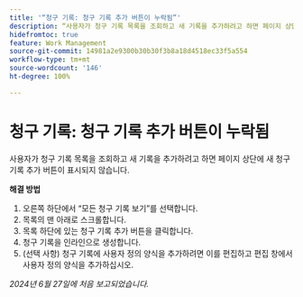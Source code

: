 ```yaml
---
title: '“청구 기록: 청구 기록 추가 버튼이 누락됨”'
description: “사용자가 청구 기록 목록을 조회하고 새 기록을 추가하려고 하면 페이지 상단에 새 청구 기록 추가 버튼이 표시되지 않습니다.”
hidefromtoc: true
feature: Work Management
source-git-commit: 14981a2e9300b30b30f3b8a18d4518ec33f5a554
workflow-type: tm+mt
source-wordcount: '146'
ht-degree: 100%

---
```



# 청구 기록: 청구 기록 추가 버튼이 누락됨

사용자가 청구 기록 목록을 조회하고 새 기록을 추가하려고 하면 페이지 상단에 새 청구 기록 추가 버튼이 표시되지 않습니다.

**해결 방법**

1. 오른쪽 하단에서 “모든 청구 기록 보기”를 선택합니다.
1. 목록의 맨 아래로 스크롤합니다.
1. 목록 하단에 있는 청구 기록 추가 버튼을 클릭합니다.
1. 청구 기록을 인라인으로 생성합니다.
1. (선택 사항) 청구 기록에 사용자 정의 양식을 추가하려면 이를 편집하고 편집 창에서 사용자 정의 양식을 추가하십시오.

_2024년 6월 27일에 처음 보고되었습니다._
